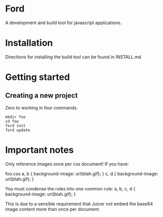 # Ford
A development and build tool for javascript applications.

# Installation
Directions for installing the build tool can be found in INSTALL.md

# Getting started

## Creating a new project
Zero to working in four commands.

    mkdir foo
    cd foo
    ford init
    ford update

# Important notes
Only reference images once per css document! If you have:

foo.css
    a, b { background-image: url(blah.gif); }
    c, d { background-image: url(blah.gif); }

You must condense the rules into one common rule:
   a, b, c, d { background-image: url(blah.gif); }

This is due to a sensible requirement that Juicer not embed the base64 image
content more than once per document.




